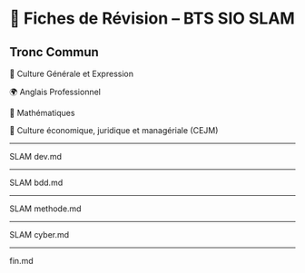 # 🧠 Fiches de Révision – BTS SIO SLAM

## Tronc Commun

📘 Culture Générale et Expression

🌍 Anglais Professionnel

🧮 Mathématiques

💼 Culture économique, juridique et managériale (CEJM)

---

SLAM dev.md

---

SLAM bdd.md

---

SLAM methode.md

---

SLAM cyber.md

---

fin.md
